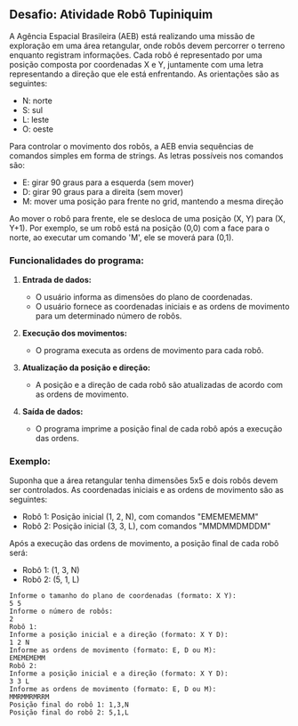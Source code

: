 ## Desafio: Atividade Robô Tupiniquim

A Agência Espacial Brasileira (AEB) está realizando uma missão de exploração em uma área retangular, onde robôs devem percorrer o terreno enquanto registram informações. 
Cada robô é representado por uma posição composta por coordenadas X e Y, juntamente com uma letra representando a direção que ele está enfrentando. As orientações são as seguintes: 

- N: norte
- S: sul
- L: leste
- O: oeste

Para controlar o movimento dos robôs, a AEB envia sequências de comandos simples em forma de strings. As letras possíveis nos comandos são:

- E: girar 90 graus para a esquerda (sem mover)
- D: girar 90 graus para a direita (sem mover)
- M: mover uma posição para frente no grid, mantendo a mesma direção

Ao mover o robô para frente, ele se desloca de uma posição (X, Y) para (X, Y+1). Por exemplo, se um robô está na posição (0,0) com a face para o norte, ao executar um comando 'M',
ele se moverá para (0,1).

### Funcionalidades do programa:

1. **Entrada de dados:**
    - O usuário informa as dimensões do plano de coordenadas.
    - O usuário fornece as coordenadas iniciais e as ordens de movimento para um determinado número de robôs.

2. **Execução dos movimentos:**
    - O programa executa as ordens de movimento para cada robô.

3. **Atualização da posição e direção:**
    - A posição e a direção de cada robô são atualizadas de acordo com as ordens de movimento.

4. **Saída de dados:**
    - O programa imprime a posição final de cada robô após a execução das ordens.

### Exemplo:

Suponha que a área retangular tenha dimensões 5x5 e dois robôs devem ser controlados. As coordenadas iniciais e as ordens de movimento são as seguintes:

- Robô 1: Posição inicial (1, 2, N), com comandos "EMEMEMEMM"
- Robô 2: Posição inicial (3, 3, L), com comandos "MMDMMDMDDM"

Após a execução das ordens de movimento, a posição final de cada robô será:

- Robô 1: (1, 3, N)
- Robô 2: (5, 1, L)

```
Informe o tamanho do plano de coordenadas (formato: X Y):
5 5
Informe o número de robôs:
2
Robô 1:
Informe a posição inicial e a direção (formato: X Y D):
1 2 N
Informe as ordens de movimento (formato: E, D ou M):
EMEMEMEMM
Robô 2:
Informe a posição inicial e a direção (formato: X Y D):
3 3 L
Informe as ordens de movimento (formato: E, D ou M):
MMRMMRMRRM
Posição final do robô 1: 1,3,N
Posição final do robô 2: 5,1,L
``` 

